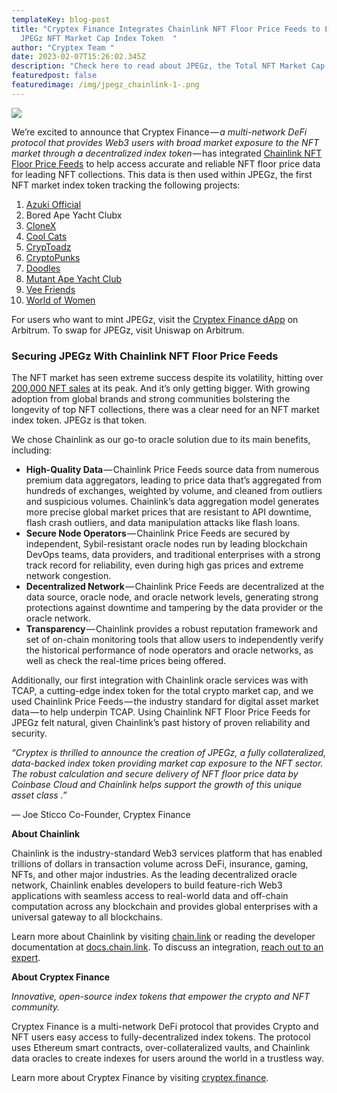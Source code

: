 ```yaml
---
templateKey: blog-post
title: "Cryptex Finance Integrates Chainlink NFT Floor Price Feeds to Launch the
  JPEGz NFT Market Cap Index Token  "
author: "Cryptex Team "
date: 2023-02-07T15:26:02.345Z
description: "Check here to read about JPEGz, the Total NFT Market Cap Index Token. "
featuredpost: false
featuredimage: /img/jpegz_chainlink-1-.png
---
```

![](/img/jpegz_chainlink-1-.png)

We’re excited to announce that Cryptex Finance — *a multi-network DeFi protocol that provides Web3 users with broad market exposure to the NFT market through a decentralized index token —* has integrated [Chainlink NFT Floor Price Feeds](https://docs.chain.link/data-feeds/nft-floor-price) to help access accurate and reliable NFT floor price data for leading NFT collections. This data is then used within JPEGz, the first NFT market index token tracking the following projects:

1. [Azuki Official](https://www.azuki.com/)
2. ﻿Bored Ape Yacht Clubx﻿
3. [CloneX](https://clonex.rtfkt.com/)
4. [Cool Cats](https://www.coolcatsnft.com/)
5. [CrypToadz](https://www.cryptoadz.io/)
6. [CryptoPunks](https://www.larvalabs.com/cryptopunks)
7. [Doodles](https://doodles.app/)
8. [Mutant Ape Yacht Club](https://boredapeyachtclub.com/?gclid=Cj0KCQiAwJWdBhCYARIsAJc4idDCQMki20AyZ0WhRn6dIJR7f1gGqsMJNmESYCWg1VSR4K2rL4BPkbwaApWGEALw_wcB#/mayc)
9. [Vee Friends](https://veefriends.com/)
10. [World of Women](https://www.worldofwomen.art/)

For users who want to mint JPEGz, visit the [Cryptex Finance dApp](https://app.cryptex.finance/) on Arbitrum. To swap for JPEGz, visit Uniswap on Arbitrum.

### Securing JPEGz With Chainlink NFT Floor Price Feeds

The NFT market has seen extreme success despite its volatility, hitting over [200,000 NFT sales](https://nonfungible.com/market-tracker?days=9007199254740991) at its peak. And it’s only getting bigger. With growing adoption from global brands and strong communities bolstering the longevity of top NFT collections, there was a clear need for an NFT market index token. JPEGz is that token.

We chose Chainlink as our go-to oracle solution due to its main benefits, including:

* **High-Quality Data** — Chainlink Price Feeds source data from numerous premium data aggregators, leading to price data that’s aggregated from hundreds of exchanges, weighted by volume, and cleaned from outliers and suspicious volumes. Chainlink’s data aggregation model generates more precise global market prices that are resistant to API downtime, flash crash outliers, and data manipulation attacks like flash loans.
* **Secure Node Operators** — Chainlink Price Feeds are secured by independent, Sybil-resistant oracle nodes run by leading blockchain DevOps teams, data providers, and traditional enterprises with a strong track record for reliability, even during high gas prices and extreme network congestion.
* **Decentralized Network** — Chainlink Price Feeds are decentralized at the data source, oracle node, and oracle network levels, generating strong protections against downtime and tampering by the data provider or the oracle network.
* **Transparency** — Chainlink provides a robust reputation framework and set of on-chain monitoring tools that allow users to independently verify the historical performance of node operators and oracle networks, as well as check the real-time prices being offered.

Additionally, our first integration with Chainlink oracle services was with TCAP, a cutting-edge index token for the total crypto market cap, and we used Chainlink Price Feeds — the industry standard for digital asset market data — to help underpin TCAP. Using Chainlink NFT Floor Price Feeds for JPEGz felt natural, given Chainlink’s past history of proven reliability and security.

*“Cryptex is thrilled to announce the creation of JPEGz, a fully collateralized, data-backed index token providing market cap exposure to the NFT sector. The robust calculation and secure delivery of NFT floor price data by Coinbase Cloud and Chainlink helps support the growth of this unique asset class .”*

— Joe Sticco Co-Founder, Cryptex Finance

**About Chainlink**

Chainlink is the industry-standard Web3 services platform that has enabled trillions of dollars in transaction volume across DeFi, insurance, gaming, NFTs, and other major industries. As the leading decentralized oracle network, Chainlink enables developers to build feature-rich Web3 applications with seamless access to real-world data and off-chain computation across any blockchain and provides global enterprises with a universal gateway to all blockchains.

Learn more about Chainlink by visiting [chain.link](https://chain.link/?utm_medium=referral&utm_source=press-release) or reading the developer documentation at [docs.chain.link](https://docs.chain.link/?utm_medium=referral&utm_source=press-release). To discuss an integration, [reach out to an expert](https://chain.link/contact?utm_medium=referral&utm_source=press-release).

**About Cryptex Finance**

*Innovative, open-source index tokens that empower the crypto and NFT community.*

Cryptex Finance is a multi-network DeFi protocol that provides Crypto and NFT users easy access to fully-decentralized index tokens. The protocol uses Ethereum smart contracts, over-collateralized vaults, and Chainlink data oracles to create indexes for users around the world in a trustless way.

Learn more about Cryptex Finance by visiting [cryptex.finance](https://cryptex.finance/).